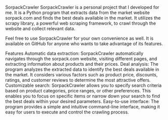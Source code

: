 SorpackCrawler
SorpackCrawler is a personal project that I developed for me. It is a Python program that extracts data from the market website sorpack.com and finds the best deals available in the market. It utilizes the scrapy library, a powerful web scraping framework, to crawl through the website and collect relevant data.

Feel free to use SorpackCrawler for your own convenience as well. It is available on GitHub for anyone who wants to take advantage of its features.

Features
Automatic data extraction: SorpackCrawler automatically navigates through the sorpack.com website, visiting different pages, and extracting information about products and their prices.
Deal analysis: The program analyzes the extracted data to identify the best deals available in the market. It considers various factors such as product price, discounts, ratings, and customer reviews to determine the most attractive offers.
Customizable search: SorpackCrawler allows you to specify search criteria based on product categories, price ranges, or other preferences. This enables you to focus on specific items or narrow down your search to find the best deals within your desired parameters.
Easy-to-use interface: The program provides a simple and intuitive command-line interface, making it easy for users to execute and control the crawling process.
